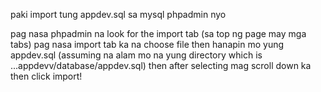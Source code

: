 paki import tung appdev.sql sa mysql phpadmin nyo

pag nasa phpadmin na look for the import tab (sa top ng page may mga tabs)
pag nasa import tab ka na choose file
then hanapin mo yung appdev.sql (assuming na alam mo na yung directory which is ...appdevv/database/appdev.sql)
then after selecting  mag scroll down ka then click import!
